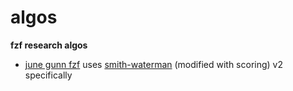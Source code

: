 # algos

<b>fzf research algos</b>
* [june gunn fzf](https://github.com/junegunn/fzf/blob/master/src/algo/algo.go) uses [smith-waterman](https://en.wikipedia.org/wiki/Smith%E2%80%93Waterman_algorithm) (modified with scoring) v2 specifically
